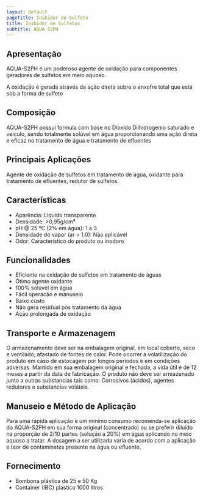 ```yaml
---
layout: default
pageTitle: Inibidor de Sulfeto
title: Inibidor de Sulfetos
subtitle: AQUA-S2PH
---
```


## Apresentação
AQUA-S2PH é um poderoso agente de oxidação para componentes geradores de sulfetos em meio aquoso.

A oxidação é gerada através da ação direta sobre o enxofre total que está sob a forma de sulfeto 

## Composição
AQUA-S2PH possuí formula com base no Dioxido Diihidrogenio saturado e veiculo, sendo totalmente solúvel em água proporcionando uma ação direta e eficaz no tratamento de água e tratamento de efluentes

## Principais Aplicações
Agente de oxidação de sulfetos em tratamento de água, oxidante para tratamento de efluentes, redutor de sulfetos.

## Características

- Aparência: Liquido transparente
-	Densidade: >0,95g/cm³
-	pH @ 25 ºC (2% em água): 1 a 3 
-	Densidade do vapor (ar = 1.0): Não aplicável 
-	Odor: Característico do produto ou inodoro 


## Funcionalidades

- Eficiente na oxidação de sulfetos em tratamento de águas
- Ótimo agente oxidante
- 100% solúvel em água
- Fácil operacão e manuseio
- Baixo custo
- Não gera residual pós tratamento da água
- Ação prolongada de oxidação


## Transporte e Armazenagem
O armazenamento deve ser na embalagem original, em local coberto, seco e ventilado, afastado    de fontes de calor. 
Pode ocorrer a volatilização do produto em caso de estocagem por longos períodos e em condições adversas.
Mantido em sua embalagem original e fechada, a vida útil é de 12 meses a partir da data de  fabricação. O produto não deve ser armazenado junto a outras substancias tais como: Corrosivos (ácidos), agentes redutores e substancias voláteis.

## Manuseio e Método de Aplicação
Para uma rápida aplicação e um mínimo consumo recomenda-se aplicação do AQUA-S2PH em sua forma original (concentrado) ou se preferir diluído na proporção de 2/10 partes (solução a 20%) em água aplicando no meio aquoso a tratar.
A dosagem a ser utilizada varia de acordo com a aplicação e teor de contaminates presente na água ou efluente.

## Fornecimento

- Bombona plástica de 25 e 50 Kg
- Container (IBC) plastico 1000 litros 

